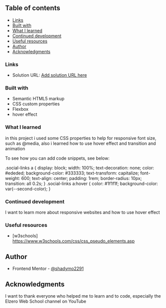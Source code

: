 ## Table of contents

- [Links](#links)
- [Built with](#built-with)
- [What I learned](#what-i-learned)
- [Continued development](#continued-development)
- [Useful resources](#useful-resources)
- [Author](#author)
- [Acknowledgments](#acknowledgments)

### Links

- Solution URL: [Add solution URL here](https://your-solution-url.com)

### Built with

- Semantic HTML5 markup
- CSS custom properties
- Flexbox
- hover effect

### What I learned

in this project i used some CSS properties to help for responsive font size, such as @media, also i learned how to use hover effect and transition and animation

To see how you can add code snippets, see below:

.social-links a {
display: block;
width: 100%;
text-decoration: none;
color: #ededed;
background-color: #333333;
text-transform: capitalize;
font-weight: 600;
text-align: center;
padding: 1rem;
border-radius: 10px;
transition: all 0.2s;
}
.social-links a:hover {
color: #1f1f1f;
background-color: var(--second-color);
}

### Continued development

I want to learn more about responsive websites and how to use hover effect

### Useful resources

- [w3schools] https://www.w3schools.com/css/css_pseudo_elements.asp

## Author

- Frontend Mentor - [@shadymo2291](https://www.frontendmentor.io/profile/shadymo2291)

## Acknowledgments

I want to thank everyone who helped me to learn and to code, especially the Elzero Web School channel on YouTube
